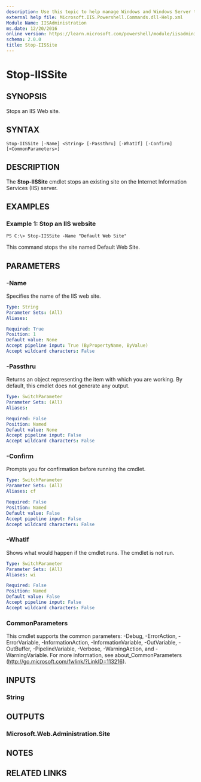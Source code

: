 ```yaml
---
description: Use this topic to help manage Windows and Windows Server technologies with Windows PowerShell.
external help file: Microsoft.IIS.Powershell.Commands.dll-Help.xml
Module Name: IISAdministration
ms.date: 12/20/2016
online version: https://learn.microsoft.com/powershell/module/iisadministration/stop-iissite?view=windowsserver2016-ps&wt.mc_id=ps-gethelp
schema: 2.0.0
title: Stop-IISSite
---
```


# Stop-IISSite

## SYNOPSIS
Stops an IIS Web site.

## SYNTAX

```
Stop-IISSite [-Name] <String> [-Passthru] [-WhatIf] [-Confirm] [<CommonParameters>]
```

## DESCRIPTION
The **Stop-IISSite** cmdlet stops an existing site on the Internet Information Services (IIS) server.

## EXAMPLES

### Example 1: Stop an IIS website
```
PS C:\> Stop-IISSite -Name "Default Web Site"
```

This command stops the site named Default Web Site.

## PARAMETERS

### -Name
Specifies the name of the IIS web site.

```yaml
Type: String
Parameter Sets: (All)
Aliases: 

Required: True
Position: 1
Default value: None
Accept pipeline input: True (ByPropertyName, ByValue)
Accept wildcard characters: False
```

### -Passthru
Returns an object representing the item with which you are working.
By default, this cmdlet does not generate any output.

```yaml
Type: SwitchParameter
Parameter Sets: (All)
Aliases: 

Required: False
Position: Named
Default value: None
Accept pipeline input: False
Accept wildcard characters: False
```

### -Confirm
Prompts you for confirmation before running the cmdlet.

```yaml
Type: SwitchParameter
Parameter Sets: (All)
Aliases: cf

Required: False
Position: Named
Default value: False
Accept pipeline input: False
Accept wildcard characters: False
```

### -WhatIf
Shows what would happen if the cmdlet runs.
The cmdlet is not run.

```yaml
Type: SwitchParameter
Parameter Sets: (All)
Aliases: wi

Required: False
Position: Named
Default value: False
Accept pipeline input: False
Accept wildcard characters: False
```

### CommonParameters
This cmdlet supports the common parameters: -Debug, -ErrorAction, -ErrorVariable, -InformationAction, -InformationVariable, -OutVariable, -OutBuffer, -PipelineVariable, -Verbose, -WarningAction, and -WarningVariable. For more information, see about_CommonParameters (http://go.microsoft.com/fwlink/?LinkID=113216).

## INPUTS

### String

## OUTPUTS

### Microsoft.Web.Administration.Site

## NOTES

## RELATED LINKS


